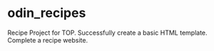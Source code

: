 # odin_recipes
Recipe Project for TOP.
Successfully create a basic HTML template. Complete a recipe website.
